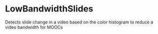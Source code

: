 # LowBandwidthSlides
Detects slide change in a video based on the color histogram to reduce a video bandwidth for MOOCs 

